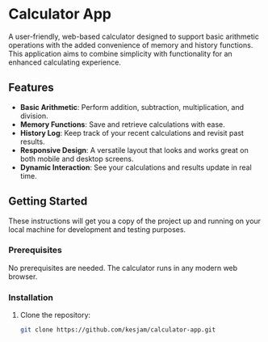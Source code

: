 # Calculator App

A user-friendly, web-based calculator designed to support basic arithmetic operations with the added convenience of memory and history functions. This application aims to combine simplicity with functionality for an enhanced calculating experience.

## Features

- **Basic Arithmetic**: Perform addition, subtraction, multiplication, and division.
- **Memory Functions**: Save and retrieve calculations with ease.
- **History Log**: Keep track of your recent calculations and revisit past results.
- **Responsive Design**: A versatile layout that looks and works great on both mobile and desktop screens.
- **Dynamic Interaction**: See your calculations and results update in real time.

## Getting Started

These instructions will get you a copy of the project up and running on your local machine for development and testing purposes.

### Prerequisites

No prerequisites are needed. The calculator runs in any modern web browser.

### Installation

1. Clone the repository:
   ```sh
   git clone https://github.com/kesjam/calculator-app.git
